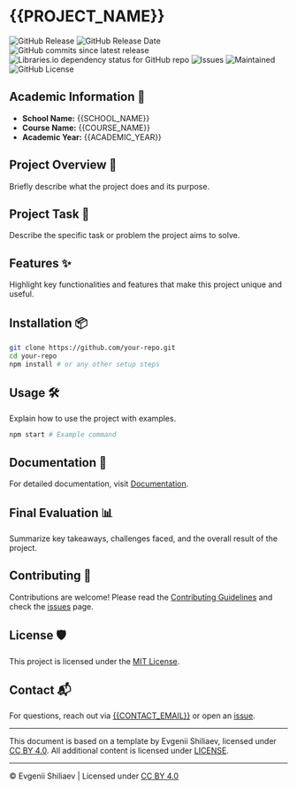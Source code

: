 <!-- Template by Evgenii Shiliaev - Licensed under CC BY 4.0 -->

# {{PROJECT_NAME}}

![GitHub Release](https://img.shields.io/github/v/release/{{REPO_OWNER}}/{{REPO_NAME}}?logo=github&link=https%3A%2F%2Fgithub.com%2F{{REPO_OWNER}}%2F{{REPO_NAME}}%2Freleases%2Flatest)
![GitHub Release Date](https://img.shields.io/github/release-date/{{REPO_OWNER}}/{{REPO_NAME}}?link=https%3A%2F%2Fgithub.com%2F{{REPO_OWNER}}%2F{{REPO_NAME}}%2Freleases%2Flatest)
![GitHub commits since latest release](https://img.shields.io/github/commits-since/{{REPO_OWNER}}/{{REPO_NAME}}/latest?link=https%3A%2F%2Fgithub.com%2F{{REPO_OWNER}}%2F{{REPO_NAME}}%2Freleases%2Flatest)
![Libraries.io dependency status for GitHub repo](https://img.shields.io/librariesio/github/{{REPO_OWNER}}/{{REPO_NAME}}?logo=librariesdotio&logoColor=%23FFFFFF)
![Issues](https://img.shields.io/github/issues/{{REPO_OWNER}}/{{REPO_NAME}}?logo=github&link=https%3A%2F%2Fgithub.com%2F{{REPO_OWNER}}%2F{{REPO_NAME}}%2Fissues)
![Maintained](https://img.shields.io/maintenance/no/2025)
![GitHub License](https://img.shields.io/github/license/{{REPO_OWNER}}/{{REPO_NAME}}?link=https%3A%2F%2Fgithub.com%2F{{REPO_OWNER}}%2F{{REPO_NAME}}%2Fblob%2Fmain%2FLICENSE)

## Academic Information 🏫

- **School Name:** {{SCHOOL_NAME}}
- **Course Name:** {{COURSE_NAME}}
- **Academic Year:** {{ACADEMIC_YEAR}}

## Project Overview 🚀

Briefly describe what the project does and its purpose.

## Project Task 🎯

Describe the specific task or problem the project aims to solve.

## Features ✨

Highlight key functionalities and features that make this project unique and useful.

## Installation 📦

```sh
git clone https://github.com/your-repo.git
cd your-repo
npm install # or any other setup steps
```

## Usage 🛠️

Explain how to use the project with examples.

```sh
npm start # Example command
```

## Documentation 📜

For detailed documentation, visit [Documentation][documentation].

## Final Evaluation 📊

Summarize key takeaways, challenges faced, and the overall result of the project.

## Contributing 👥

Contributions are welcome! Please read the [Contributing Guidelines][CONTRIBUTING] and check the [issues][issues] page.

## License 🛡️

This project is licensed under the [MIT License][LICENSE].

## Contact 📬

For questions, reach out via [{{CONTACT_EMAIL}}][{{CONTACT_EMAIL}}] or open an [issue][issues].

---

This document is based on a template by Evgenii Shiliaev, licensed under [CC BY 4.0][markdown-docs-kit-license].
All additional content is licensed under [LICENSE][LICENSE].

---

© Evgenii Shiliaev | Licensed under [CC BY 4.0][markdown-docs-kit-license]

[CONTRIBUTING]: CONTRIBUTING.md
[LICENSE]: LICENSE
[{{CONTACT_EMAIL}}]: mailto:{{CONTACT_EMAIL}}
[documentation]: {{DOCUMENTATION_URL}}
[issues]: {{ISSUES_URL}}
[markdown-docs-kit-license]: https://github.com/Jekwwer/markdown-docs-kit/blob/main/LICENSE
